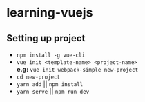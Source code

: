 # learning-vuejs

## Setting up project
- `npm install -g vue-cli`
- `vue init <template-name> <project-name>`  
**e.g:** `vue init webpack-simple new-project`  
- `cd new-project`
- `yarn add` || `npm install`
- `yarn serve` || `npm run dev`  
